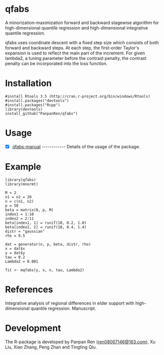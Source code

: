 # qfabs
A minorization-maximization forward and backward stagewise algorithm for high-dimensional quantile regression and high-dimensional integrative quantile regression.

qfabs uses coordinate descent with a fixed step size which consists of both forward and backward steps. At each step, the first-order Taylor's expansion is used to reflect the main part of the increment. For given lambda2, a tuning parameter before the contrast penalty, the contrast penalty can be incorporated into the loss function.

# Installation

    #install Rtools 3.5 (http://cran.r-project.org/bin/windows/Rtools)
    #install.packages("devtools")
    #install.packages("Rcpp")
    library(devtools)
    install_github("PanpanRen/qfabs")

# Usage

- [x] [qfabs-manual](https://github.com/PanpanRen/qfabs/inst/qfabs-manual.pdf) ------------ Details of the usage of the package.

# Example

    library(qfabs)
    library(mnormt)

    M = 2
    n1 = n2 = 20
    n = c(n1, n2)
    p = 50
    beta = matrix(0, p, M)
    index1 = 1:10
    index2 = 2:11
    beta[index1, 1] = runif(10, 0.2, 1.0)
    beta[index2, 2] = runif(10, 0.4, 1.4)
    distr = "gaussian"
    rho = 0.5

    dat = generator(n, p, beta, distr, rho)
    x = dat$x
    y = dat$y
    tau = 0.2
    Lambda2 = 0.001

    fit <- mqfabs(y, x, n, tau, Lambda2)



# References

Integrative analysis of regional differences in elder support with high-dimensional quantile regression. Manuscript.

# Development
The R-package is developed by Panpan Ren (ren08067146@163.com), Xu Liu, Xiao Zhang, Peng Zhan and Tingting Qiu.




